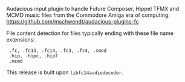 Audacious input plugin to handle Future Composer, Hippel TFMX
and MCMD music files from the Commodore Amiga era of computing:
https://github.com/mschwendt/audacious-plugins-fc

File content detection for files typically ending with these
file name extensions:

     .fc, .fc13, .fc14, .fc3, .fc4, .smod
     .hip, .hipc, .hip7
     .mcmd

This release is built upon ``libfc14audiodecoder``.

